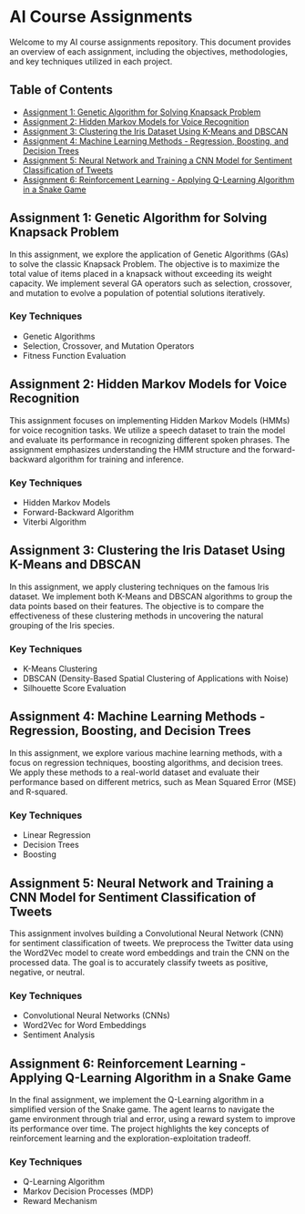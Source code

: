 # AI Course Assignments  

Welcome to my AI course assignments repository. This document provides an overview of each assignment, including the objectives, methodologies, and key techniques utilized in each project.  

## Table of Contents  
- [Assignment 1: Genetic Algorithm for Solving Knapsack Problem](#assignment-1-genetic-algorithm-for-solving-knapsack-problem)  
- [Assignment 2: Hidden Markov Models for Voice Recognition](#assignment-2-hidden-markov-models-for-voice-recognition)  
- [Assignment 3: Clustering the Iris Dataset Using K-Means and DBSCAN](#assignment-3-clustering-the-iris-dataset-using-k-means-and-dbscan)  
- [Assignment 4: Machine Learning Methods - Regression, Boosting, and Decision Trees](#assignment-4-machine-learning-methods---regression-boosting-and-decision-trees)  
- [Assignment 5: Neural Network and Training a CNN Model for Sentiment Classification of Tweets](#assignment-5-neural-network-and-training-a-cnn-model-for-sentiment-classification-of-tweets)  
- [Assignment 6: Reinforcement Learning - Applying Q-Learning Algorithm in a Snake Game](#assignment-6-reinforcement-learning---applying-q-learning-algorithm-in-a-snake-game)  

## Assignment 1: Genetic Algorithm for Solving Knapsack Problem  
In this assignment, we explore the application of Genetic Algorithms (GAs) to solve the classic Knapsack Problem. The objective is to maximize the total value of items placed in a knapsack without exceeding its weight capacity. We implement several GA operators such as selection, crossover, and mutation to evolve a population of potential solutions iteratively.  

### Key Techniques  
- Genetic Algorithms  
- Selection, Crossover, and Mutation Operators  
- Fitness Function Evaluation  

## Assignment 2: Hidden Markov Models for Voice Recognition  
This assignment focuses on implementing Hidden Markov Models (HMMs) for voice recognition tasks. We utilize a speech dataset to train the model and evaluate its performance in recognizing different spoken phrases. The assignment emphasizes understanding the HMM structure and the forward-backward algorithm for training and inference.  

### Key Techniques  
- Hidden Markov Models  
- Forward-Backward Algorithm  
- Viterbi Algorithm  

## Assignment 3: Clustering the Iris Dataset Using K-Means and DBSCAN  
In this assignment, we apply clustering techniques on the famous Iris dataset. We implement both K-Means and DBSCAN algorithms to group the data points based on their features. The objective is to compare the effectiveness of these clustering methods in uncovering the natural grouping of the Iris species.  

### Key Techniques  
- K-Means Clustering  
- DBSCAN (Density-Based Spatial Clustering of Applications with Noise)  
- Silhouette Score Evaluation  

## Assignment 4: Machine Learning Methods - Regression, Boosting, and Decision Trees  
In this assignment, we explore various machine learning methods, with a focus on regression techniques, boosting algorithms, and decision trees. We apply these methods to a real-world dataset and evaluate their performance based on different metrics, such as Mean Squared Error (MSE) and R-squared.  

### Key Techniques  
- Linear Regression  
- Decision Trees  
- Boosting

## Assignment 5: Neural Network and Training a CNN Model for Sentiment Classification of Tweets  
This assignment involves building a Convolutional Neural Network (CNN) for sentiment classification of tweets. We preprocess the Twitter data using the Word2Vec model to create word embeddings and train the CNN on the processed data. The goal is to accurately classify tweets as positive, negative, or neutral.  

### Key Techniques  
- Convolutional Neural Networks (CNNs)  
- Word2Vec for Word Embeddings  
- Sentiment Analysis  

## Assignment 6: Reinforcement Learning - Applying Q-Learning Algorithm in a Snake Game  
In the final assignment, we implement the Q-Learning algorithm in a simplified version of the Snake game. The agent learns to navigate the game environment through trial and error, using a reward system to improve its performance over time. The project highlights the key concepts of reinforcement learning and the exploration-exploitation tradeoff.  

### Key Techniques  
- Q-Learning Algorithm  
- Markov Decision Processes (MDP)  
- Reward Mechanism  
